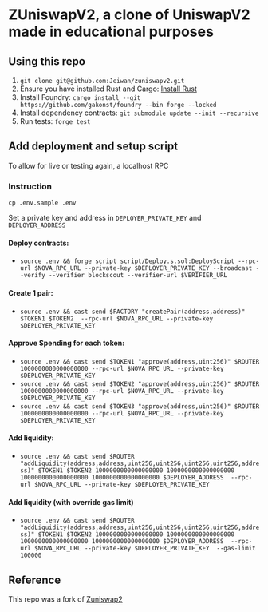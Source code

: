# ZUniswapV2, a clone of UniswapV2 made in educational purposes

## Using this repo

1. `git clone git@github.com:Jeiwan/zuniswapv2.git`
1. Ensure you have installed Rust and Cargo: [Install Rust](https://www.rust-lang.org/tools/install)
1. Install Foundry:
   `cargo install --git https://github.com/gakonst/foundry --bin forge --locked`
1. Install dependency contracts:
   `git submodule update --init --recursive`
1. Run tests:
   `forge test`

## Add deployment and setup script

To allow for live or testing again, a localhost RPC

### Instruction

`cp .env.sample .env`

Set a private key and address in `DEPLOYER_PRIVATE_KEY` and `DEPLOYER_ADDRESS`

#### Deploy contracts:

- `source .env && forge script script/Deploy.s.sol:DeployScript --rpc-url $NOVA_RPC_URL --private-key $DEPLOYER_PRIVATE_KEY --broadcast --verify --verifier blockscout --verifier-url $VERIFIER_URL`

#### Create 1 pair:

- `source .env && cast send $FACTORY "createPair(address,address)" $TOKEN1 $TOKEN2  --rpc-url $NOVA_RPC_URL --private-key $DEPLOYER_PRIVATE_KEY`

#### Approve Spending for each token:

- `source .env && cast send $TOKEN1 "approve(address,uint256)" $ROUTER 1000000000000000000 --rpc-url $NOVA_RPC_URL --private-key $DEPLOYER_PRIVATE_KEY`
- `source .env && cast send $TOKEN2 "approve(address,uint256)" $ROUTER 1000000000000000000 --rpc-url $NOVA_RPC_URL --private-key $DEPLOYER_PRIVATE_KEY`
- `source .env && cast send $TOKEN3 "approve(address,uint256)" $ROUTER 1000000000000000000 --rpc-url $NOVA_RPC_URL --private-key $DEPLOYER_PRIVATE_KEY`

#### Add liquidity:

- `source .env && cast send $ROUTER "addLiquidity(address,address,uint256,uint256,uint256,uint256,address)" $TOKEN1 $TOKEN2 1000000000000000000 1000000000000000000 1000000000000000000 1000000000000000000 $DEPLOYER_ADDRESS  --rpc-url $NOVA_RPC_URL --private-key $DEPLOYER_PRIVATE_KEY`

#### Add liquidity (with override gas limit)

- `source .env && cast send $ROUTER "addLiquidity(address,address,uint256,uint256,uint256,uint256,address)" $TOKEN1 $TOKEN2 1000000000000000000 1000000000000000000 1000000000000000000 1000000000000000000 $DEPLOYER_ADDRESS  --rpc-url $NOVA_RPC_URL --private-key $DEPLOYER_PRIVATE_KEY  --gas-limit 100000`

## Reference

This repo was a fork of  [Zuniswap2](https://github.com/Jeiwan/zuniswapv2)